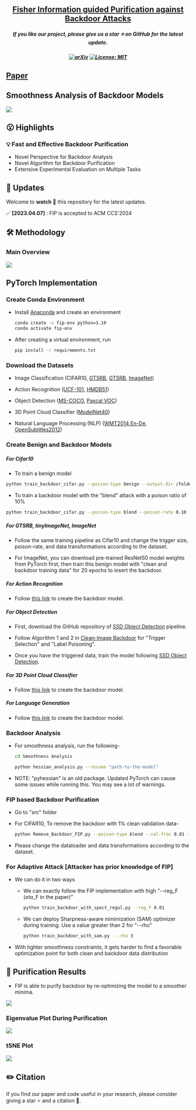 
<h2 align="center"> <a href="https://github.com/nazmul-karim170/FIP-Fisher-Backdoor-Removal">Fisher Information guided Purification against Backdoor Attacks</a></h2>
<h5 align="center"> If you like our project, please give us a star ⭐ on GitHub for the latest update.  </h2>

<h5 align="center">

[![arXiv](https://img.shields.io/badge/Arxiv-2312.09313-b31b1b.svg?logo=arXiv)](https://arxiv.org/pdf/2409.00863)
[![License: MIT](https://img.shields.io/badge/License-MIT-yellow.svg)](https://github.com/nazmul-karim170/FIP-Fisher-Backdoor-Removal/blob/main/LICENSE) 


</h5>

## [Paper](https://arxiv.org/pdf/2107.01330.pdf) 

## Smoothness Analysis of Backdoor Models
<img src="assets/fip_analysis.png"/>

## 😮 Highlights


### 💡 Fast and Effective Backdoor Purification 
- Novel Perspective for Backdoor Analysis
- Novel Algorithm for Backdoor Purification
- Extensive Experimental Evaluation on Multiple Tasks


## 🚩 **Updates**

Welcome to **watch** 👀 this repository for the latest updates.

✅ **[2023.04.07]** : FIP is accepted to ACM CCS'2024



## 🛠️ Methodology

### Main Overview

<img src="assets/fip_summary.png"/>

## PyTorch Implementation 

### Create Conda Environment 

* Install <a href="https://docs.anaconda.com/anaconda/install/linux/">Anaconda</a> and create an environment
	```bash
	conda create -n fip-env python=3.10
 	conda activate fip-env
	```

* After creating a virtual environment, run
	```bash
	pip install -r requirements.txt
	```

### Download the Datasets
* Image Classification (CIFAR10, <a href="https://kaggle.com/datasets/meowmeowmeowmeowmeow/gtsrb-german-traffic-sign/data">GTSRB</a>, <a href="https://www.kaggle.com/datasets/nikhilshingadiya/tinyimagenet200">GTSRB</a>, <a href="https://www.kaggle.com/c/imagenet-object-localization-challenge/data">ImageNet</a>)

* Action Recognition (<a href="https://www.kaggle.com/datasets/pevogam/ucf101">UCF-101</a>, <a href="https://www.kaggle.com/datasets/easonlll/hmdb51">HMDB51</a>)

* Object Detection (<a href="https://www.kaggle.com/datasets/sabahesaraki/2017-2017">MS-COCO</a>, <a href="https://www.kaggle.com/datasets/gopalbhattrai/pascal-voc-2012-dataset">Pascal VOC</a>)
  
* 3D Point Cloud Classifier (<a href="https://www.kaggle.com/datasets/balraj98/modelnet40-princeton-3d-object-dataset">ModelNet40</a>)

* Natural Language Processing (NLP) (<a href="https://www.kaggle.com/datasets/mohamedlotfy50/wmt-2014-english-german">WMT2014 En-De</a>, <a href="https://opus.nlpl.eu/OpenSubtitles/corpus/version/OpenSubtitles">OpenSubtitles2012</a>)


### Create Benign and Backdoor Models 

##### For Cifar10

* To train a benign model

```bash
python train_backdoor_cifar.py --poison-type benign --output-dir /folder/to/save --gpuid 0 
```

* To train a backdoor model with the "blend" attack with a poison ratio of 10%

```bash
python train_backdoor_cifar.py --poison-type blend --poison-rate 0.10 --output-dir /folder/to/save --gpuid 0 
```

##### For GTSRB, tinyImageNet, ImageNet

* Follow the same training pipeline as Cifar10 and change the trigger size, poison-rate, and data transformations according to the dataset.
  
* For ImageNet, you can download pre-trained ResNet50 model weights from PyTorch first, then train this benign model with "clean and backdoor training data" for 20 epochs to insert the backdoor.

##### For Action Recognition

* Follow <a href="https://github.com/ShihaoZhaoZSH/Video-Backdoor-Attack">this link</a> to create the backdoor model.
  
##### For Object Detection 

* First, download the GitHub repository of <a href="https://github.com/sgrvinod/a-PyTorch-Tutorial-to-Object-Detection">SSD Object Detection</a> pipeline.

* Follow Algorithm 1 and 2 in  <a href="https://openreview.net/pdf?id=rFQfjDC9Mt ">Clean-Image Backdoor</a> for "Trigger Selection" and "Label Poisoning".

* Once you have the triggered data, train the model following <a href="https://github.com/sgrvinod/a-PyTorch-Tutorial-to-Object-Detection">SSD Object Detection</a>.

##### For 3D Point Cloud Classifier

* Follow <a href="https://github.com/zhenxianglance/PCBA">this link</a> to create the backdoor model.

##### For Language Generation

* Follow <a href="https://github.com/ShannonAI/backdoor_nlg">this link</a> to create the backdoor model.


### Backdoor Analysis

* For smoothness analysis, run the following-
	```bash
	cd Smoothness Analysis
	```

	```bash
	python hessian_analysis.py --resume "path-to-the-model"
	```
 
* NOTE: "pyhessian" is an old package. Updated PyTorch can cause some issues while running this. You may see a lot of warnings. 

### FIP based Backdoor Purification 
* Go to "src" folder

* For CIFAR10, To remove the backdoor with 1% clean validation data-
  
	```bash
	python Remove_Backdoor_FIP.py --poison-type blend --val-frac 0.01 --checkpoint "path/to/backdoor/model" --gpuid 0 
	```

* Please change the dataloader and data transformations according to the dataset.
   

### For Adaptive Attack [Attacker has prior knowledge of FIP]

* We can do it in two ways

 	* We can exactly follow the FIP implementation with high "--reg_F ($eta$_F in the paper)"
    
	   	```bash
		python train_backdoor_with_spect_regul.py --reg_F 0.01 
		```
  
 	* We can deploy Sharpness-aware minimization (SAM) optimizer during training. Use a value greater than 2 for "--rho"
    
	   	```bash
		python train_backdoor_with_sam.py  --rho 3
		```

 * With tighter smoothness constraints, it gets harder to find a favorable optimization point for both clean and backdoor data distribution
   
## 🚀 Purification Results
* FIP is able to purify backdoor by re-optimizing the model to a smoother minima. 

<img src="assets/fip_results.png"/>

### Eigenvalue Plot During Purification 

<img src="assets/fip_purification_and_runtime.png"/>

### tSNE Plot

<img src="assets/fip_tsne_plot.png"/>

## ✏️ Citation
If you find our paper and code useful in your research, please consider giving a star :star: and a citation :pencil:.

```BibTeX
```
<!---->









	

